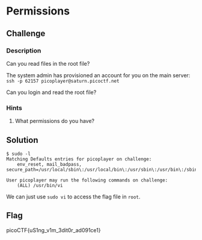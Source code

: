 # Permissions

## Challenge

### Description

Can you read files in the root file?

The system admin has provisioned an account for you on the main server: `ssh -p 62157 picoplayer@saturn.picoctf.net`

Can you login and read the root file?

### Hints

1. What permissions do you have?

## Solution

```console
$ sudo -l
Matching Defaults entries for picoplayer on challenge:
    env_reset, mail_badpass, secure_path=/usr/local/sbin\:/usr/local/bin\:/usr/sbin\:/usr/bin\:/sbin\:/bin\:/snap/bin

User picoplayer may run the following commands on challenge:
    (ALL) /usr/bin/vi
```

We can just use `sudo vi` to access the flag file in `root`.

## Flag

picoCTF{uS1ng_v1m_3dit0r_ad091ce1}
